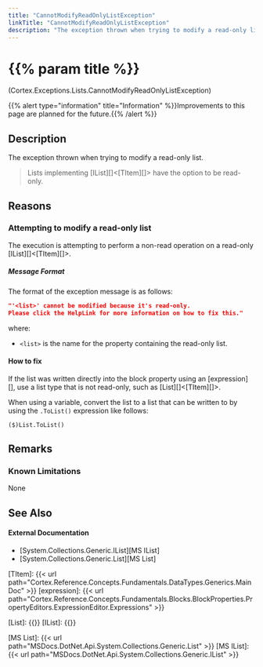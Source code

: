 ```yaml
---
title: "CannotModifyReadOnlyListException"
linkTitle: "CannotModifyReadOnlyListException"
description: "The exception thrown when trying to modify a read-only list."
---
```


# {{% param title %}}

<p class="namespace">(Cortex.Exceptions.Lists.CannotModifyReadOnlyListException)</p>
{{% alert type="information" title="Information" %}}Improvements to this page are planned for the future.{{% /alert %}}

## Description

The exception thrown when trying to modify a read-only list.

> Lists implementing [IList][]&lt;[TItem][]&gt; have the option to be read-only.

## Reasons

### Attempting to modify a read-only list

The execution is attempting to perform a non-read operation on a read-only [IList][]&lt;[TItem][]&gt;.

##### Message Format

The format of the exception message is as follows:

```json
"'<list>' cannot be modified because it's read-only.
Please click the HelpLink for more information on how to fix this."
```

where:

* `<list>` is the name for the property containing the read-only list.

#### How to fix

If the list was written directly into the block property using an [expression][], use a list type that is not read-only, such as [List][]&lt;[TItem][]&gt;.

When using a variable, convert the list to a list that can be written to by using the `.ToList()` expression like follows:

```CSharp
($)List.ToList()
```

## Remarks

### Known Limitations

None

## See Also

#### External Documentation

* [System.Collections.Generic.IList<T>][MS IList]
* [System.Collections.Generic.List<T>][MS List]

[TItem]: {{< url path="Cortex.Reference.Concepts.Fundamentals.DataTypes.Generics.MainDoc" >}}
[expression]: {{< url path="Cortex.Reference.Concepts.Fundamentals.Blocks.BlockProperties.PropertyEditors.ExpressionEditor.Expressions" >}}

[List]: {{<url path="Cortex.Reference.DataTypes.Collections.List.MainDoc">}}
[IList]: {{<url path="Cortex.Reference.DataTypes.Collections.IList.MainDoc">}}

[MS List]: {{< url path="MSDocs.DotNet.Api.System.Collections.Generic.List" >}}
[MS IList]: {{< url path="MSDocs.DotNet.Api.System.Collections.Generic.IList" >}}
